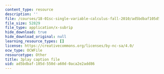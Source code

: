 ```yaml
---
content_type: resource
description: ''
file: /courses/18-01sc-single-variable-calculus-fall-2010/ad5bdbaf105d550da60d0aca2e2add86_Pd2xP5zDsRw.vtt
file_size: 52829
file_type: application/x-subrip
hide_download: true
hide_download_original: null
learning_resource_types: []
license: https://creativecommons.org/licenses/by-nc-sa/4.0/
ocw_type: OCWFile
resourcetype: Other
title: 3play caption file
uid: ad5bdbaf-105d-550d-a60d-0aca2e2add86
---
```

